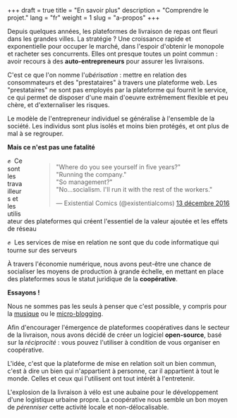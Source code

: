 +++
draft = true
title = "En savoir plus"
description = "Comprendre le projet."
lang = "fr"
weight = 1
slug = "a-propos"
+++

Depuis quelques années, les plateformes de livraison de repas ont fleuri dans les grandes villes.
La stratégie ? Une croissance rapide et exponentielle pour occuper le marché,
dans l'espoir d'obtenir le monopole et racheter ses concurrents.
Elles ont presque toutes un point commun : avoir recours à des **auto-entrepreneurs** pour assurer les livraisons.

C'est ce que l'on nomme l'_ubérisation_ :
mettre en relation des consommateurs et des "prestataires" à travers une plateforme web.
Les "prestataires" ne sont pas employés par la plateforme qui fournit le service,
ce qui permet de disposer d'une main d'oeuvre extrêmement flexible et peu chère,
et d'externaliser les risques.

Le modèle de l'entrepreneur individuel se généralise à l'ensemble de la société.
Les individus sont plus isolés et moins bien protégés, et ont plus de mal à se regrouper.

**Mais ce n'est pas une fatalité**

<div style="float: right; margin-left: 36px;">
  <blockquote class="twitter-tweet mx-auto" data-lang="fr">
    <p lang="en" dir="ltr">
    &quot;Where do you see yourself in five years?&quot;<br>
    &quot;Running the company.&quot;<br>
    &quot;So management?&quot;<br>&quot;No…socialism. I&#39;ll run it with the rest of the workers.&quot;
    </p>
    &mdash; Existential Comics (@existentialcoms) <a href="https://twitter.com/existentialcoms/status/808497790384906240">13 décembre 2016</a>
  </blockquote>
</div>

✊  Ce sont les travailleurs et les utilisateur des plateformes qui créent l'essentiel de la valeur ajoutée et les effets de réseau

✊  Les services de mise en relation ne sont que du code informatique qui tourne sur des serveurs

À travers l'économie numérique, nous avons peut-être une chance de socialiser les moyens de production à grande échelle,
en mettant en place des plateformes sous le statut juridique de la **coopérative**.

**Essayons !**

Nous ne sommes pas les seuls à penser que c'est possible, y compris pour la [musique](https://resonate.is/) ou le [micro-blogging](https://www.theguardian.com/commentisfree/2016/sep/29/save-twitter-buy-platform-shared-ownership).

Afin d'encourager l'émergence de plateformes coopératives dans le secteur de la livraison, nous avons décidé de créer un logiciel **open-source**, basé sur la _réciprocité_ : vous pouvez l'utiliser à condition de vous organiser en coopérative.

L'idée, c'est que la plateforme de mise en relation soit un bien commun, c'est à dire un bien qui n'appartient à personne, car il appartient à tout le monde. Celles et ceux qui l'utilisent ont tout intérêt à l'entretenir.

L'explosion de la livraison à vélo est une aubaine pour le développement d'une logistique urbaine propre.
La coopérative nous semble un bon moyen de _pérenniser_ cette activité locale et non-délocalisable.

<!-- **Plein de coopératives**

Parce qu'ensemble on va plus loin,

Nous n'avons pas encore toutes les réponses, mais si vous aimez l'idée générale, contactez-nous sur &#099;&#111;&#110;&#116;&#097;&#099;&#116;&#064;&#099;&#111;&#111;&#112;&#099;&#121;&#099;&#108;&#101;&#046;&#111;&#114;&#103; -->

<!--

C'est aux travailleurs des plateformes de décider des conditions de travail, de la tarification, et des horaires, sur un modèle démocratique et ouvert : ce modèle existe, c'est celui

Créer une coopérative, car c'est la seule forme d'entreprise qui garantit la pérennisation d'une activité.

#### Vie privée

Nous pensons qu'il est possible de créer assez facilement un clone open-source des plateformes de foodtech, offrant le même niveau de qualité, afin d'offrir la possibilité à des coopératives de livreurs de se mettre en place.

Bien entendu, la technologie

#### Une entreprise locale

Nous pensons que la livraison de repas à vélo est une activité locale, propre à chaque ville.
Il est possible de relocaliser ce genre d'activité sous la forme de coopératives, chaque coopérative hébergeant elle-même la plateforme de mise en relation.
Cela devrait permettre de réduire drastiquement les coûts d'infrastructure et donc la consommation énergétique, tout en évitant de centraliser les données.

-->

